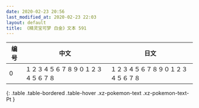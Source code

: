 ```yaml
---
date: 2020-02-23 20:56
last_modified_at: 2020-02-23 22:03
layout: default
title: 《精灵宝可梦 白金》文本 591
---
```

| 编号 | 中文 | 日文 |
| ---- | ---- | ---- |
| 0 | １２３４５６７８９０１２３４５６７８ | １２３４５６７８９０１２３４５６７８ |
{: .table .table-bordered .table-hover .xz-pokemon-text .xz-pokemon-text-Pt }